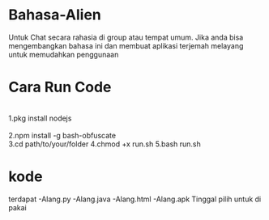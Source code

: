 # Bahasa-Alien
Untuk Chat secara rahasia di group atau tempat umum. Jika anda bisa mengembangkan bahasa ini dan membuat aplikasi terjemah melayang untuk memudahkan penggunaan

# Cara Run Code
<br>1.pkg install nodejs<br>
<br>2.npm install -g bash-obfuscate<br>
3.cd path/to/your/folder
4.chmod +x run.sh
5.bash run.sh

# kode 
terdapat 
-Alang.py 
-Alang.java
-Alang.html
-Alang.apk
Tinggal pilih untuk di pakai
